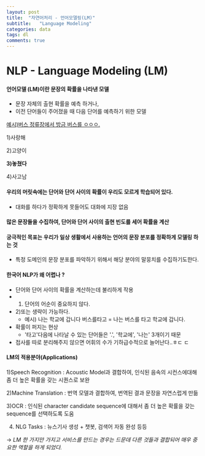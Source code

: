 ```yaml
---
layout: post
title:  "자연어처리 - 언어모델링(LM)"
subtitle:   "Language Modeling"
categories: data
tags: dl
comments: true
---
```

# NLP - Language Modeling (LM)
#### 언어모델 (LM)이란 문장의 확률을 나타낸 모델
- 문장 자체의 출현 확률을 예측 하거나,
- 이전 단어들이 주어졌을 때 다음 단어를 예측하기 위한 모델

<u>예시)버스 정류장에서 방금 버스를 ㅇㅇㅇ.</u>

1)사랑해

2)고양이

**3)놓쳤다**

4)사고남


#### 우리의 머릿속에는 단어와 단어 사이의 확률이 우리도 모르게 학습되어 있다.

- 대화를 하다가 정확하게 못들어도 대화에 지장 없음

#### 많은 문장들을 수집하여, 단어와 단어 사이의 출현 빈도를 세어 확률을 계산

#### 궁극적인 목표는 우리가 일상 생활에서 사용하는 언어의 문장 분포를 정확하게 모델링 하는 것

- 특정 도메인의 문장 분포를 파악하기 위해서 해당 분야의 말뭉치를 수집하기도한다.


#### 한국어 NLP가 왜 어렵나 ?

- 단어와 단어 사이의 확률을 계산하는데 불리하게 작용
- 1) 단어의 어순이 중요하지 않다.
- 2)또는 생략이 가능하다.
  - 예시) 나는 학교에 갑니다 버스를타고 = 나는 버스를 타고 학교에 갑니다.
- 확률이 퍼지는 현상
  - '타고'다음에 나타날 수 있는 단어들은 '.', '학교에', '나는' 3개이기 때문
- 접사를 따로 분리해주지 않으면 어휘의 수가 기하급수적으로 늘어난다..ㅎㄷ ㄷ


#### LM의 적용분야(Applications)

1)Speech Recognition : Acoustic Model과 결합하여, 인식된 음속의 시컨스에대해 좀 더 높은 확률을 갖는 시퀀스로 보완

2)Machine Translation : 번역 모델과 결합하여, 번역된 결과 문장을 자연스럽게 만듦

3)OCR : 인식된 character candidate sequence에 대해서 좀 더 높은 확률을 갖는 sequence를 선택하도록 도움

4) NLG Tasks : 뉴스기사 생성 + 챗봇, 검색어 자동 완성 등등

-> *LM 한 가지만 가지고 서비스를 만드는 경우는 드문데 다른 것들과 결합되어 매우 중요한 역할을 하게 되었다.*

